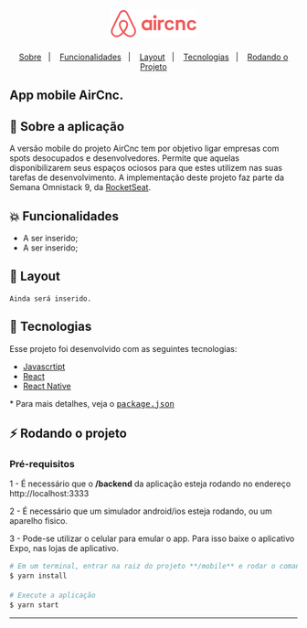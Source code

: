 <h1 align="center">
    <img alt="AirCnc Mobile" title="#delicinha" src="https://github.com/brigor7/airCnc/blob/master/logo.png" width="150px" />
</h1>

<p align="center">
  <a href="#rocket-sobre">Sobre</a>&nbsp;&nbsp;&nbsp;|&nbsp;&nbsp;&nbsp;
  <a href="#collision-funcionalidades">Funcionalidades</a>&nbsp;&nbsp;&nbsp;|&nbsp;&nbsp;&nbsp;
  <a href="#-layout">Layout</a>&nbsp;&nbsp;&nbsp;|&nbsp;&nbsp;&nbsp;
  <a href="#rocket-tecnologias">Tecnologias</a>&nbsp;&nbsp;&nbsp;|&nbsp;&nbsp;&nbsp;
  <a href="#zap-rodando-o-projeto">Rodando o Projeto</a>
</p>

<h2>
<strong>App mobile</strong> AirCnc.
</h2>

## 🚀 Sobre a aplicação

A versão mobile do projeto AirCnc tem por objetivo ligar empresas com spots desocupados e desenvolvedores. Permite que aquelas disponibilizarem seus espaços ociosos para que estes utilizem nas suas tarefas de desenvolvimento.
A implementação deste projeto faz parte da Semana Omnistack 9, da [RocketSeat](https://rocketseat.com.br/).

## :collision: Funcionalidades

- A ser inserido;
- A ser inserido;

## 🎨 Layout

```
Ainda será inserido.
```

## :rocket: Tecnologias

Esse projeto foi desenvolvido com as seguintes tecnologias:

- [Javascrtipt](https://developer.mozilla.org/pt-BR/docs/Web/JavaScript)
- [React](https://reactjs.org/)
- [React Native](https://reactnative.dev/)

\* Para mais detalhes, veja o <kbd>[package.json](./package.json)</kbd>

## :zap: Rodando o projeto

### Pré-requisitos

1 - É necessário que o **/backend** da aplicação esteja rodando no endereço http://localhost:3333

2 - É necessário que um simulador android/ios esteja rodando, ou um aparelho fisico.

3 - Pode-se utilizar o celular para emular o app. Para isso baixe o aplicativo Expo, nas lojas de aplicativo.

```bash
# Em um terminal, entrar na raiz do projeto **/mobile** e rodar o comando:
$ yarn install

# Execute a aplicação
$ yarn start
```

---
